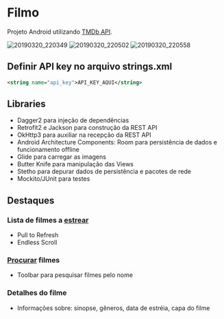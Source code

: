 # Filmo

Projeto Android utilizando [TMDb API](https://www.themoviedb.org/documentation/api).

![20190320_220349](https://user-images.githubusercontent.com/39193436/54728489-eefad080-4b5c-11e9-9c3a-3fd3e7ca705d.gif)
![20190320_220502](https://user-images.githubusercontent.com/39193436/54728545-3d0fd400-4b5d-11e9-9eec-bd68047252e2.gif)
![20190320_220558](https://user-images.githubusercontent.com/39193436/54728588-895b1400-4b5d-11e9-900b-1569329638b3.gif)

## Definir API key no arquivo strings.xml
```xml
<string name="api_key">API_KEY_AQUI</string>
```
## Libraries
- Dagger2 para injeção de dependências
- Retrofit2 e Jackson para construção da REST API
- OkHttp3 para auxiliar na recepção da REST API
- Android Architecture Components: Room para persistência de dados e funcionamento offline
- Glide para carregar as imagens
- Butter Knife para manipulação das Views
- Stetho para depurar dados de persistência e pacotes de rede
- Mockito/JUnit para testes

## Destaques

### Lista de filmes a [estrear](https://developers.themoviedb.org/3/movies/get-upcoming)
- Pull to Refresh
- Endless Scroll

### [Procurar](https://developers.themoviedb.org/3/search/search-movies) filmes
- Toolbar para pesquisar filmes pelo nome

### Detalhes do filme
- Informações sobre: sinopse, gêneros, data de estréia, capa do filme
